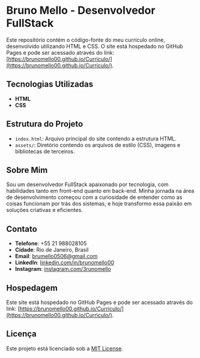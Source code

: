 # Bruno Mello - Desenvolvedor FullStack

Este repositório contém o código-fonte do meu currículo online, desenvolvido utilizando HTML e CSS. O site está hospedado no GitHub Pages e pode ser acessado através do link: [https://brunomello00.github.io/Curriculo/](https://brunomello00.github.io/Curriculo/).

## Tecnologias Utilizadas

- **HTML**
- **CSS**

## Estrutura do Projeto

- `index.html`: Arquivo principal do site contendo a estrutura HTML.
- `assets/`: Diretório contendo os arquivos de estilo (CSS), imagens e bibliotecas de terceiros.

## Sobre Mim

Sou um desenvolvedor FullStack apaixonado por tecnologia, com habilidades tanto em front-end quanto em back-end. Minha jornada na área de desenvolvimento começou com a curiosidade de entender como as coisas funcionam por trás dos sistemas, e hoje transformo essa paixão em soluções criativas e eficientes.

## Contato

- **Telefone**: +55 21 988028105
- **Cidade**: Rio de Janeiro, Brasil
- **Email**: brumello0506@gmail.com
- **LinkedIn**: [linkedin.com/in/brunomello00](https://www.linkedin.com/in/brunomello00/)
- **Instagram**: [instagram.com/3runomello](https://www.instagram.com/3runomello/)

## Hospedagem

Este site está hospedado no GitHub Pages e pode ser acessado através do link: [https://brunomello00.github.io/Curriculo/](https://brunomello00.github.io/Curriculo/).

## Licença

Este projeto está licenciado sob a [MIT License](LICENSE).

